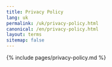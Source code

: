 ```yaml
---
title: Privacy Policy
lang: uk
permalink: /uk/privacy-policy.html
canonical: /en/privacy-policy.html
layout: terms
sitemap: false
---
```


{% include pages/privacy-policy.md %}
